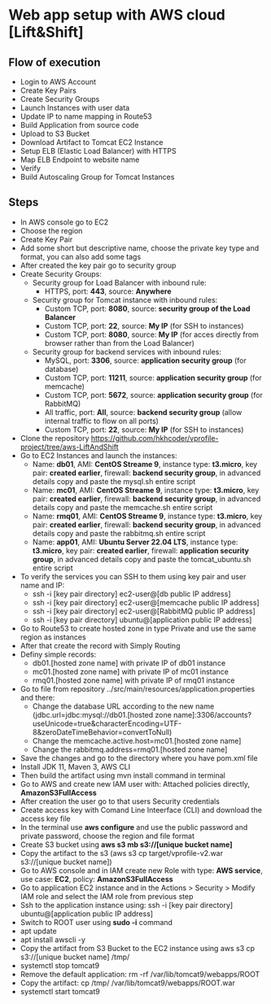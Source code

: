 # Web app setup with AWS cloud [Lift&Shift]

## Flow of execution
- Login to AWS Account
- Create Key Pairs
- Create Security Groups
- Launch Instances with user data
- Update IP to name mapping in Route53
- Build Application from source code
- Upload to S3 Bucket
- Download Artifact to Tomcat EC2 Instance
- Setup ELB (Elastic Load Balancer) with HTTPS
- Map ELB Endpoint to website name
- Verify
- Build Autoscaling Group for Tomcat Instances

## Steps
- In AWS console go to EC2
- Choose the region
- Create Key Pair
- Add some short but descriptive name, choose the private key type and format, you can also add some tags
- After created the key pair go to security group
- Create Security Groups:
  - Security group for Load Balancer with inbound rule:
    - HTTPS, port: **443**, source: **Anywhere**
  - Security group for Tomcat instance with inbound rules:
    - Custom TCP, port: **8080**, source: **security group of the Load Balancer**
    - Custom TCP, port: **22**, source: **My IP** (for SSH to instances)
    - Custom TCP, port: **8080**, source: **My IP** (for acces directly from browser rather than from the Load Balancer)
  - Security group for backend services with inbound rules:
    - MySQL, port: **3306**, source: **application security group** (for database)
    - Custom TCP, port: **11211**, source: **application security group** (for memcache)
    - Custom TCP, port: **5672**, source: **application security group** (for RabbitMQ)
    - All traffic, port: **All**, source: **backend security group** (allow internal traffic to flow on all ports)
    - Custom TCP, port: **22**, source: **My IP** (for SSH to instances)
- Clone the repository https://github.com/hkhcoder/vprofile-project/tree/aws-LiftAndShift
- Go to EC2 Instances and launch the instances:
  - Name: **db01**, AMI: **CentOS Streame 9**, instance type: **t3.micro**, key pair: **created earlier**, firewall: **backend security group**, in advanced details copy and paste the mysql.sh entire script
  - Name: **mc01**, AMI: **CentOS Streame 9**, instance type: **t3.micro**, key pair: **created earlier**, firewall: **backend security group**, in advanced details copy and paste the memcache.sh entire script
  - Name: **rmq01**, AMI: **CentOS Streame 9**, instance type: **t3.micro**, key pair: **created earlier**, firewall: **backend security group**, in advanced details copy and paste the rabbitmq.sh entire script
  - Name: **app01**, AMI: **Ubuntu Server 22.04 LTS**, instance type: **t3.micro**, key pair: **created earlier**, firewall: **application security group**, in advanced details copy and paste the tomcat_ubuntu.sh entire script
- To verify the services you can SSH to them using key pair and user name and IP:
  - ssh -i [key pair directory] ec2-user@[db public IP address]
  - ssh -i [key pair directory] ec2-user@[memcache public IP address]
  - ssh -i [key pair directory] ec2-user@[RabbitMQ public IP address]
  - ssh -i [key pair directory] ubuntu@[application public IP address]
- Go to Route53 to create hosted zone in type Private and use the same region as instances
- After that create the record with Simply Routing
- Definy simple records:
  - db01.[hosted zone name] with private IP of db01 instance
  - mc01.[hosted zone name] with private IP of mc01 instance
  - rmq01.[hosted zone name] with private IP of rmq01 instance
- Go to file from repository ../src/main/resources/application.properties and there:
  - Change the database URL according to the new name (jdbc.url=jdbc:mysql://db01.[hosted zone name]:3306/accounts?useUnicode=true&characterEncoding=UTF-8&zeroDateTimeBehavior=convertToNull)
  - Change the memcache.active.host=mc01.[hosted zone name]
  - Change the rabbitmq.address=rmq01.[hosted zone name]
- Save the changes and go to the directory where you have pom.xml file
- Install JDK 11, Maven 3, AWS CLI
- Then build the artifact using mvn install command in terminal
- Go to AWS and create new IAM user with: Attached policies directly, **AmazonS3FullAccess**
- After creation the user go to that users Security credentials
- Create access key with Comand Line Inteerface (CLI) and download the access key file
- In the terminal use **aws configure** and use the public password and private password, choose the region and file format
- Create S3 bucket using **aws s3 mb s3://[unique bucket name]**
- Copy the artifact to the s3 (aws s3 cp target/vprofile-v2.war s3://[unique bucket name])
- Go to AWS console and in IAM create new Role with type: **AWS service**, use case: **EC2**, policy: **AmazonS3FullAccess**
- Go to application EC2 instance and in the Actions > Security > Modify IAM role and select the IAM role from previous step
- Ssh to the application instance using: ssh -i [key pair directory] ubuntu@[application public IP address]
- Switch to ROOT user using **sudo -i** command
- apt update
- apt install awscli -y
- Copy the artifact from S3 Bucket to the EC2 instance using aws s3 cp s3://[unique bucket name] /tmp/
- systemctl stop tomcat9
- Remove the default application: rm -rf /var/lib/tomcat9/webapps/ROOT
- Copy the artifact: cp /tmp/ /var/lib/tomcat9/webapps/ROOT.war
- systemctl start tomcat9
